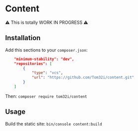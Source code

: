 # Content

⚠️ This is totally WORK IN PROGRESS ⚠️

## Installation

Add this sections to your `composer.json`:

```json
    "minimum-stability": "dev",
    "repositories": [
        {
            "type": "vcs",
            "url": "https://github.com/Tom32i/content.git"
        }
    ]
```

Then: `composer require tom32i/content`

## Usage

Build the static site: `bin/console content:build`
